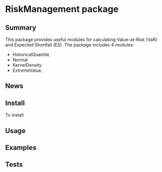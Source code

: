# RiskManagement package

## Summary
This package provides useful modules for calculating Value-at-Risk (VaR) and Expected Shortfall (ES). The package includes 4 modules: 
- HistoricalQuantile
- Normal
- KernelDensity
- ExtremeValue.

## News

## Install
To install
## Usage

## Examples

## Tests